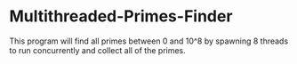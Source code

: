 # Multithreaded-Primes-Finder
This program will find all primes between 0 and 10^8 by spawning 8 threads to run concurrently and collect all of the primes.
